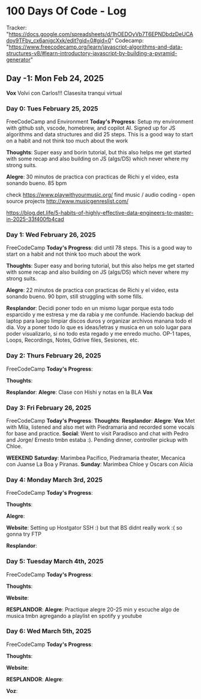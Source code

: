 # 100 Days Of Code - Log
Tracker:
"https://docs.google.com/spreadsheets/d/1hOEDOyVb7T6EPNDbdzDeUCAdoy9TFby_cx6anjgcXxk/edit?gid=0#gid=0"
Codecamp:
"https://www.freecodecamp.org/learn/javascript-algorithms-and-data-structures-v8/#learn-introductory-javascript-by-building-a-pyramid-generator"

## Day -1: Mon Feb 24, 2025
**Vox** Volvi con Carlos!!! Clasesita tranqui virtual


### Day 0: Tues February 25, 2025

FreeCodeCamp and Environment
**Today's Progress**: Setup my environment with github ssh, vscode, homebrew, and copilot AI. Signed up for JS algorithms and data structures and did 25 steps. This is a good way to start on a habit and not think too much about the work

**Thoughts**: Super easy and borin tutorial, but this also helps me get started with some recap and also building on JS (algs/DS) which never where my strong suits.

**Alegre**: 30 minutos de practica con practicas de Richi y el video, esta sonando bueno. 85 bpm


check 
https://www.playwithyourmusic.org/
find music / audio coding - open source projects
http://www.musicgenreslist.com/

https://blog.det.life/5-habits-of-highly-effective-data-engineers-to-master-in-2025-33f400fb4cad


### Day 1: Wed February 26, 2025

FreeCodeCamp 
**Today's Progress**: did until 78 steps. This is a good way to start on a habit and not think too much about the work

**Thoughts**: Super easy and boring tutorial, but this also helps me get started with some recap and also building on JS (algs/DS) which never where my strong suits.

**Alegre**: 22 minutos de practica con practicas de Richi y el video, esta sonando bueno. 90 bpm, still struggling with some fills.

**Resplandor**:
Decidi poner todo en un mismo lugar porque esta todo esparcido y me estresa y me da rabia y me confunde.
Haciendo backup del laptop para luego limpiar discos duros y organizar archivos manana todo el dia.
Voy a poner todo lo que es ideas/letras y musica en un solo lugar para poder visualizarlo, si no todo esta regado y me enredo mucho.
OP-1 tapes, Loops, Recordings, Notes, Gdrive files, Sesiones, etc.


### Day 2: Thurs February 26, 2025

FreeCodeCamp 
**Today's Progress**: 

**Thoughts**: 

**Resplandor**:
**Alegre**: Clase con Hishi y notas en la BLA
**Vox**


### Day 3: Fri February 26, 2025

FreeCodeCamp 
**Today's Progress**: 
**Thoughts**: 
**Resplandor**: 
**Alegre**: 
**Vox** Met with Mila, listened and also met with Piedramaria and recorded some vocals for base and practice.
**Social**: Went to visit Paradisco and chat with Pedro and Jorge/ Ernesto tmbn estaba :). Pending dinner, controller pickup with Chloe.

**WEEKEND**
**Saturday**: Marimbea Pacifico, Piedramaria theater, Mecanica con Juanse La Boa y Piranas.
**Sunday**: Marimbea Chloe y Oscars con Alicia


### Day 4: Monday March 3rd, 2025

FreeCodeCamp 
**Today's Progress**:

**Thoughts**: 

**Alegre**: 

**Website**:
Setting up Hostgator SSH :) but that BS didnt really work :( so gonna try FTP

**Resplandor**:


### Day 5: Tuesday March 4th, 2025

FreeCodeCamp 
**Today's Progress**:

**Thoughts**: 

**Website**:

**RESPLANDOR**:
**Alegre**: 
Practique alegre 20-25 min y escuche algo de musica tmbn agregando a playlist en spotify y youtube


### Day 6: Wed March 5th, 2025

FreeCodeCamp 
**Today's Progress**:

**Thoughts**: 

**Website**:

**RESPLANDOR**:
**Alegre**: 

**Voz**: 

